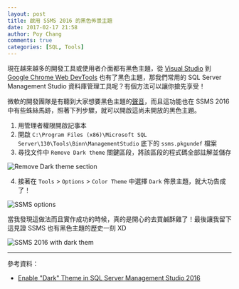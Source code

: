 ```yaml
---
layout: post
title: 啟用 SSMS 2016 的黑色佈景主題
date: 2017-02-17 21:58
author: Poy Chang
comments: true
categories: [SQL, Tools]
---
```

現在越來越多的開發工具或使用者介面都有黑色主題，從 [Visual Studio](https://blogs.msdn.microsoft.com/visualstudio/2012/05/29/visual-studio-dark-theme/) 到 [Google Chrome Web DevTools](https://developers.google.com/web/updates/2016/02/devtools-digest-devtools-go-dark) 也有了黑色主題，那我們常用的 SQL Server Management Studio 資料庫管理工具呢？有個方法可以讓你搶先享受！

微軟的開發團隊是有聽到大家想要黑色主題的[聲音](https://connect.microsoft.com/SQLServer/feedback/details/2540194/sql-server-management-studio-dark-black-theme)，而且這功能也在 SSMS 2016 中有些蛛絲馬跡，照著下列步驟，就可以開啟這尚未開放的黑色主題。

1. 用管理者權限開啟記事本
2. 開啟 `C:\Program Files (x86)\Microsoft SQL Server\130\Tools\Binn\ManagementStudio` 底下的 `ssms.pkgundef` 檔案
3. 尋找文件中 `Remove Dark theme` 關鍵區段，將該區段的程式碼全部註解並儲存

![Remove Dark theme section](http://i.imgur.com/10o13Qw.png)

4. 接著在 `Tools` > `Options` > `Color Theme` 中選擇 `Dark` 佈景主題，就大功告成了！ 

![SSMS options](http://i.imgur.com/nOXvHnZ.png) 

當我發現這做法而且實作成功的時候，真的是開心的去買鹹酥雞了！最後讓我留下這見證 SSMS 也有黑色主題的歷史一刻 XD

![SSMS 2016 with dark them](http://i.imgur.com/RDeut95.png)

----------

參考資料：

* [Enable "Dark" Theme in SQL Server Management Studio 2016](https://community.spiceworks.com/how_to/136505-enable-dark-theme-in-sql-server-management-studio-2016)